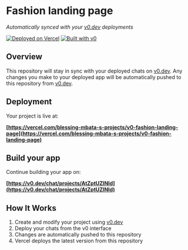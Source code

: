 # Fashion landing page

*Automatically synced with your [v0.dev](https://v0.dev) deployments*

[![Deployed on Vercel](https://img.shields.io/badge/Deployed%20on-Vercel-black?style=for-the-badge&logo=vercel)](https://vercel.com/blessing-mbata-s-projects/v0-fashion-landing-page)
[![Built with v0](https://img.shields.io/badge/Built%20with-v0.dev-black?style=for-the-badge)](https://v0.dev/chat/projects/AtZptUZlNId)

## Overview

This repository will stay in sync with your deployed chats on [v0.dev](https://v0.dev).
Any changes you make to your deployed app will be automatically pushed to this repository from [v0.dev](https://v0.dev).

## Deployment

Your project is live at:

**[https://vercel.com/blessing-mbata-s-projects/v0-fashion-landing-page](https://vercel.com/blessing-mbata-s-projects/v0-fashion-landing-page)**

## Build your app

Continue building your app on:

**[https://v0.dev/chat/projects/AtZptUZlNId](https://v0.dev/chat/projects/AtZptUZlNId)**

## How It Works

1. Create and modify your project using [v0.dev](https://v0.dev)
2. Deploy your chats from the v0 interface
3. Changes are automatically pushed to this repository
4. Vercel deploys the latest version from this repository
